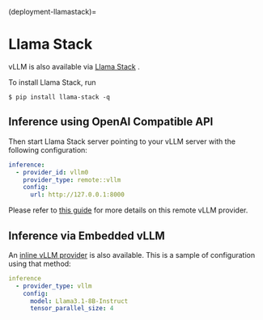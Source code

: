 (deployment-llamastack)=

# Llama Stack

vLLM is also available via [Llama Stack](https://github.com/meta-llama/llama-stack) .

To install Llama Stack, run

```console
$ pip install llama-stack -q
```

## Inference using OpenAI Compatible API

Then start Llama Stack server pointing to your vLLM server with the following configuration:

```yaml
inference:
  - provider_id: vllm0
    provider_type: remote::vllm
    config:
      url: http://127.0.0.1:8000
```

Please refer to [this guide](https://llama-stack.readthedocs.io/en/latest/distributions/self_hosted_distro/remote-vllm.html) for more details on this remote vLLM provider.

## Inference via Embedded vLLM

An [inline vLLM provider](https://github.com/meta-llama/llama-stack/tree/main/llama_stack/providers/inline/inference/vllm)
is also available. This is a sample of configuration using that method:

```yaml
inference
  - provider_type: vllm
    config:
      model: Llama3.1-8B-Instruct
      tensor_parallel_size: 4
```
